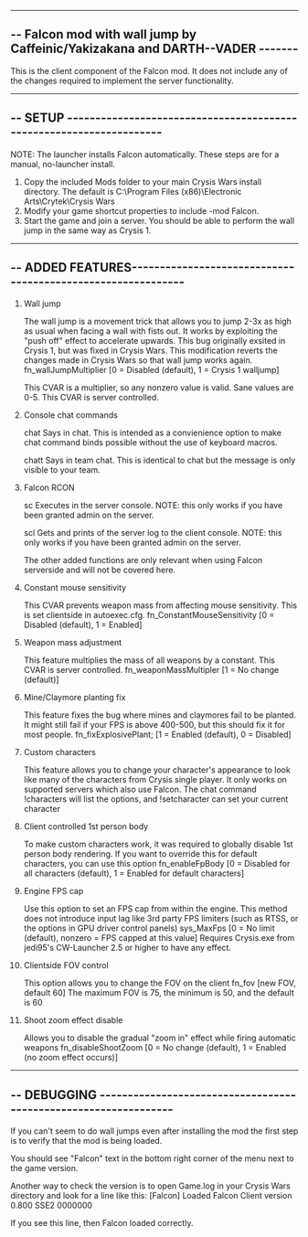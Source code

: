 -----------------------------------------------------------------------------
-- Falcon mod with wall jump by Caffeinic/Yakizakana and DARTH--VADER -------
-----------------------------------------------------------------------------

This is the client component of the Falcon mod. It does not include any of the changes required to implement the server functionality.

-----------------------------------------------------------------------------
-- SETUP --------------------------------------------------------------------
-----------------------------------------------------------------------------

NOTE: The launcher installs Falcon automatically. These steps are for a manual, no-launcher install.

1. Copy the included Mods folder to your main Crysis Wars install directory. The default is C:\Program Files (x86)\Electronic Arts\Crytek\Crysis Wars
2. Modify your game shortcut properties to include -mod Falcon.
3. Start the game and join a server. You should be able to perform the wall jump in the same way as Crysis 1.

-----------------------------------------------------------------------------
-- ADDED FEATURES------------------------------------------------------------
-----------------------------------------------------------------------------

1. Wall jump

    The wall jump is a movement trick that allows you to jump 2-3x as high as usual when facing a wall with fists out. It works by exploiting the "push off" effect to accelerate upwards.
    This bug originally exsited in Crysis 1, but was fixed in Crysis Wars. This modification reverts the changes made in Crysis Wars so that wall jump works again.
    fn_wallJumpMultiplier [0 = Disabled (default), 1 = Crysis 1 walljump]

    This CVAR is a multiplier, so any nonzero value is valid. Sane values are 0-5. This CVAR is server controlled.

2. Console chat commands

    chat <message>
        Says <message> in chat. This is intended as a convienience option to make chat command binds possible without the use of keyboard macros.

    chatt <message>
        Says <message> in team chat. This is identical to chat but the message is only visible to your team.

3. Falcon RCON

    sc <command>
        Executes <command> in the server console. NOTE: this only works if you have been granted admin on the server.

    scl <number of lines>
        Gets and prints <number of lines> of the server log to the client console. NOTE: this only works if you have been granted admin on the server.

    The other added functions are only relevant when using Falcon serverside and will not be covered here.

4. Constant mouse sensitivity

    This CVAR prevents weapon mass from affecting mouse sensitivity. This is set clientside in autoexec.cfg.
    fn_ConstantMouseSensitivity [0 = Disabled (default), 1 = Enabled]

5. Weapon mass adjustment

    This feature multiplies the mass of all weapons by a constant. This CVAR is server controlled.
    fn_weaponMassMultipler [1 = No change (default)]

6. Mine/Claymore planting fix

    This feature fixes the bug where mines and claymores fail to be planted.
    It might still fail if your FPS is above 400-500, but this should fix it for most people.
    fn_fixExplosivePlant; [1 = Enabled (default), 0 = Disabled]

7. Custom characters

    This feature allows you to change your character's appearance to look like many of the characters from Crysis single player.
    It only works on supported servers which also use Falcon.
    The chat command !characters will list the options, and !setcharacter <name> can set your current character

8. Client controlled 1st person body

    To make custom characters work, it was required to globally disable 1st person body rendering.
    If you want to override this for default characters, you can use this option
    fn_enableFpBody [0 = Disabled for all characters (default), 1 = Enabled for default characters]

9. Engine FPS cap

    Use this option to set an FPS cap from within the engine.
    This method does not introduce input lag like 3rd party FPS limiters (such as RTSS, or the options in GPU driver control panels)
    sys_MaxFps [0 = No limit (default), nonzero = FPS capped at this value]
    Requires Crysis.exe from jedi95's CW-Launcher 2.5 or higher to have any effect.

10. Clientside FOV control

    This option allows you to change the FOV on the client
    fn_fov [new FOV, default 60]
    The maximum FOV is 75, the minimum is 50, and the default is 60

11. Shoot zoom effect disable

    Allows you to disable the gradual "zoom in" effect while firing automatic weapons
    fn_disableShootZoom [0 = No change (default), 1 = Enabled (no zoom effect occurs)]

-----------------------------------------------------------------------------
-- DEBUGGING ----------------------------------------------------------------
-----------------------------------------------------------------------------

If you can't seem to do wall jumps even after installing the mod the first step is to verify that the mod is being loaded.

You should see "Falcon" text in the bottom right corner of the menu next to the game version.

Another way to check the version is to open Game.log in your Crysis Wars directory and look for a line like this:
[Falcon] Loaded Falcon Client version 0.800 SSE2 0000000

If you see this line, then Falcon loaded correctly.
